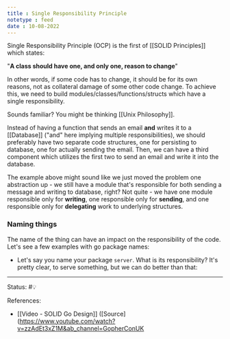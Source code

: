 ```yaml
---
title : Single Responsibility Principle
notetype : feed
date : 10-08-2022
---
```


Single Responsibility Principle (OCP) is the first of [[SOLID Principles]] which states:

"**A class should have one, and only one, reason to change**"

In other words, if some code has to change, it should be for its own reasons, not as collateral damage of some other code change. To achieve this, we need to build modules/classes/functions/structs which have a single responsibility.

Sounds familiar? You might be thinking [[Unix Philosophy]].

Instead of having a function that sends an email **and** writes it to a [[Database]] ("and" here implying multiple responsibilities), we should preferably have two separate code structures, one for persisting to database, one for actually sending the email. Then, we can have a third component which utilizes the first two to send an email and write it into the database.

The example above might sound like we just moved the problem one abstraction up - we still have a module that's responsible for both sending a message and writing to database, right? Not quite - we have one module responsible only for **writing**, one responsible only for **sending**, and one responsible only for **delegating** work to underlying structures.

### Naming things

The name of the thing can have an impact on the responsibility of the code. Let's see a few examples with go package names:
- Let's say you name your package `server`. What is its responsibility? It's pretty clear, to serve something, but we can do better than that:






-----

Status: #💡 

References:
- [[Video - SOLID Go Design]] ([Source](https://www.youtube.com/watch?v=zzAdEt3xZ1M&ab_channel=GopherConUK

